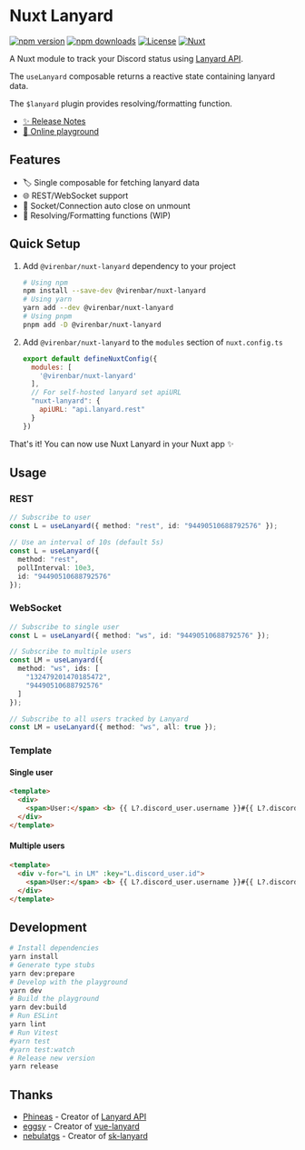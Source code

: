 # Nuxt Lanyard

[![npm version][npm-version-src]][npm-version-href]
[![npm downloads][npm-downloads-src]][npm-downloads-href]
[![License][license-src]][license-href]
[![Nuxt][nuxt-src]][nuxt-href]

A Nuxt module to track your Discord status using [Lanyard API](https://github.com/Phineas/lanyard/).

The `useLanyard` composable returns a reactive state containing lanyard data.

The `$lanyard` plugin provides resolving/formatting function.

- [✨ Release Notes](/CHANGELOG.md)
- [🏀 Online playground](https://stackblitz.com/github/virenbar/nuxt-lanyard?file=playground%2Fapp.vue)
<!-- - [📖 Documentation](https://example.com) -->

## Features

- 🏷 Single composable for fetching lanyard data
- 🌐 REST/WebSocket support
- 🧹 Socket/Connection auto close on unmount
- 📃 Resolving/Formatting functions (WIP)

## Quick Setup

1. Add `@virenbar/nuxt-lanyard` dependency to your project

    ```bash
    # Using npm
    npm install --save-dev @virenbar/nuxt-lanyard
    # Using yarn
    yarn add --dev @virenbar/nuxt-lanyard
    # Using pnpm
    pnpm add -D @virenbar/nuxt-lanyard
    ```

2. Add `@virenbar/nuxt-lanyard` to the `modules` section of `nuxt.config.ts`

    ```js
    export default defineNuxtConfig({
      modules: [
        '@virenbar/nuxt-lanyard'
      ],
      // For self-hosted lanyard set apiURL
      "nuxt-lanyard": {
        apiURL: "api.lanyard.rest"
      }
    })
    ```

That's it! You can now use Nuxt Lanyard in your Nuxt app ✨

## Usage

### REST

```ts
// Subscribe to user
const L = useLanyard({ method: "rest", id: "94490510688792576" });
```

```ts
// Use an interval of 10s (default 5s)
const L = useLanyard({
  method: "rest",
  pollInterval: 10e3,
  id: "94490510688792576"
});
```

### WebSocket

```ts
// Subscribe to single user
const L = useLanyard({ method: "ws", id: "94490510688792576" });
```

```ts
// Subscribe to multiple users
const LM = useLanyard({
  method: "ws", ids: [
    "132479201470185472",
    "94490510688792576"
  ]
});
```

```ts
// Subscribe to all users tracked by Lanyard
const LM = useLanyard({ method: "ws", all: true });
```

### Template

#### Single user

```html
<template>
  <div>
    <span>User:</span> <b> {{ L?.discord_user.username }}#{{ L?.discord_user.discriminator }}</b>
  </div>
</template>
```

#### Multiple users

```html
<template>
  <div v-for="L in LM" :key="L.discord_user.id">
    <span>User:</span> <b> {{ L?.discord_user.username }}#{{ L?.discord_user.discriminator }}</b>
  </div>
</template>
```

## Development

```bash
# Install dependencies
yarn install
# Generate type stubs
yarn dev:prepare
# Develop with the playground
yarn dev
# Build the playground
yarn dev:build
# Run ESLint
yarn lint
# Run Vitest
#yarn test
#yarn test:watch
# Release new version
yarn release
```

## Thanks

- [Phineas](https://github.com/Phineas) - Creator of [Lanyard API](https://github.com/Phineas/lanyard)
- [eggsy](https://github.com/eggsy) - Creator of [vue-lanyard](https://github.com/eggsy/vue-lanyard)
- [nebulatgs](https://github.com/nebulatgs) - Creator of [sk-lanyard](https://github.com/nebulatgs/sk-lanyard)

<!-- Badges -->
[npm-version-src]: https://img.shields.io/npm/v/@virenbar/nuxt-lanyard/latest.svg?style=flat&colorA=18181B&colorB=28CF8D
[npm-version-href]: https://npmjs.com/package/@virenbar/nuxt-lanyard

[npm-downloads-src]: https://img.shields.io/npm/dm/@virenbar/nuxt-lanyard.svg?style=flat&colorA=18181B&colorB=28CF8D
[npm-downloads-href]: https://npmjs.com/package/@virenbar/nuxt-lanyard

[license-src]: https://img.shields.io/npm/l/@virenbar/nuxt-lanyard.svg?style=flat&colorA=18181B&colorB=28CF8D
[license-href]: https://npmjs.com/package/@virenbar/nuxt-lanyard

[nuxt-src]: https://img.shields.io/badge/Nuxt-18181B?logo=nuxt.js
[nuxt-href]: https://nuxt.com
